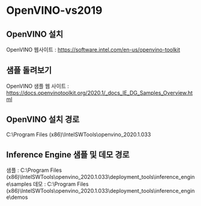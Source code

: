 # OpenVINO-vs2019

## OpenVINO 설치

OpenVINO 웹사이트 : https://software.intel.com/en-us/openvino-toolkit

## 샘플 돌려보기

OpenVINO 샘플 웹 사이트 : https://docs.openvinotoolkit.org/2020.1/_docs_IE_DG_Samples_Overview.html

## OpenVINO 설치 경로

C:\Program Files (x86)\IntelSWTools\openvino_2020.1.033

## Inference Engine 샘플 및 데모 경로

샘플 : C:\Program Files (x86)\IntelSWTools\openvino_2020.1.033\deployment_tools\inference_engine\samples
데모 : C:\Program Files (x86)\IntelSWTools\openvino_2020.1.033\deployment_tools\inference_engine\demos


